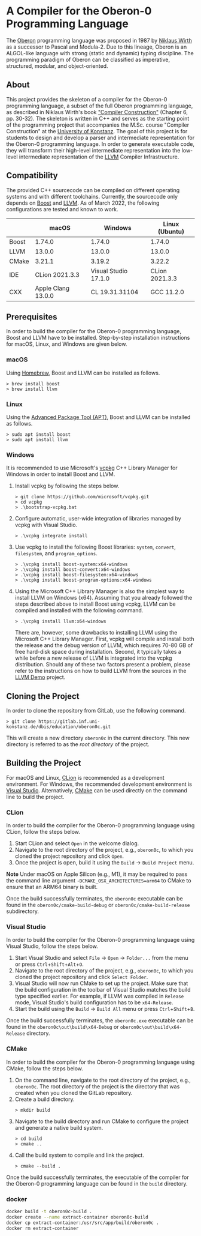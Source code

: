 # A Compiler for the Oberon-0 Programming Language

The [Oberon](https://www.ethoberon.ethz.ch) programming language was proposed in 1987 by
[Niklaus Wirth](https://people.inf.ethz.ch/wirth/) as a successor to Pascal and Modula-2. Due to this lineage, Oberon is
an ALGOL-like language with strong (static and dynamic) typing discipline. The programming paradigm of Oberon can be 
classified as imperative, structured, modular, and object-oriented.

## About

This project provides the skeleton of a compiler for the Oberon-0 programming language, a subset of the full Oberon
programming language, as described in Niklaus Wirth's book
["Compiler Construction"](http://www.ethoberon.ethz.ch/WirthPubl/CBEAll.pdf) (Chapter 6, pp. 30-32). The skeleton is
written in C++ and serves as the starting point of the programming project that accompanies the M.Sc. course "Compiler
Construction" at the [University of Konstanz](https://uni.kn). The goal of this project is for students to design and
develop a parser and intermediate representation for the Oberon-0 programming language. In order to generate executable
code, they will transform their high-level intermediate representation into the low-level intermediate representation of
the [LLVM](http://llvm.org) Compiler Infrastructure.

## Compatibility

The provided C++ sourcecode can be compiled on different operating systems and with different toolchains. Currently, the
sourcecode only depends on [Boost](https://www.boost.org) and [LLVM](https://llvm.org). As of March 2022, the 
following configurations are tested and known to work.

|       | macOS              | Windows              | Linux (Ubuntu) |
|-------|--------------------|----------------------|----------------|
| Boost | 1.74.0             | 1.74.0               | 1.74.0         |
| LLVM  | 13.0.0             | 13.0.0               | 13.0.0         |
| CMake | 3.21.1             | 3.19.2               | 3.22.2         |
| IDE   | CLion 2021.3.3     | Visual Studio 17.1.0 | CLion 2021.3.3 |
| CXX   | Apple Clang 13.0.0 | CL 19.31.31104       | GCC 11.2.0     |

## Prerequisites

In order to build the compiler for the Oberon-0 programming language, Boost and LLVM have to be installed. Step-by-step 
installation instructions for macOS, Linux, and Windows are given below.

### macOS

Using [Homebrew](https://brew.sh), Boost and LLVM can be installed as follows.
```
> brew install boost
> brew install llvm
```

### Linux

Using the [Advanced Package Tool (APT)](https://wiki.debian.org/Apt), Boost and LLVM can be installed as follows.
```
> sudo apt install boost
> sudo apt install llvm
```

### Windows

It is recommended to use Microsoft's [vcpkg](https://github.com/microsoft/vcpkg) C++ Library Manager for Windows in
order to install Boost and LLVM.

1. Install vcpkg by following the steps below.
   ```
   > git clone https://github.com/microsoft/vcpkg.git
   > cd vcpkg
   > .\bootstrap-vcpkg.bat
   ```
2. Configure automatic, user-wide integration of libraries managed by vcpkg with Visual Studio.
   ```
   > .\vcpkg integrate install
   ```
3. Use vcpkg to install the following Boost libraries: `system`, `convert`, `filesystem`, and `program_options`.
   ```
   > .\vcpkg install boost-system:x64-windows
   > .\vcpkg install boost-convert:x64-windows
   > .\vcpkg install boost-filesystem:x64-windows
   > .\vcpkg install boost-program-options:x64-windows
   ```
4. Using the Microsoft C++ Library Manager is also the simplest way to install LLVM on Windows (x64). Assuming that you 
   already followed the steps described above to install Boost using vcpkg, LLVM can be compiled and installed with the 
   following command.
   ```
   > .\vcpkg install llvm:x64-windows
   ```
   There are, however, some drawbacks to installing LLVM using the Microsoft C++ Library Manager. First, vcpkg will 
   compile and install both the release and the debug version of LLVM, which requires 70-80 GB of free hard-disk space 
   during installation. Second, it typically takes a while before a new release of LLVM is integrated into the vcpkg 
   distribution. Should any of these two factors present a problem, please refer to the instructions on how to build 
   LLVM from the sources in the [LLVM Demo](https://gitlab.inf.uni-konstanz.de/dbis/education/llvm-demo) project.
 
## Cloning the Project

In order to clone the repository from GitLab, use the following command.
```
> git clone https://gitlab.inf.uni-konstanz.de/dbis/education/oberon0c.git
```
This will create a new directory `oberon0c` in the current directory. This new directory is referred to as the *root 
directory* of the project.  

## Building the Project

For macOS and Linux, [CLion](https://www.jetbrains.com/clion/) is recommended as a development environment. For Windows, 
the recommended development environment is [Visual Studio](https://visualstudio.microsoft.com/vs/). Alternatively, 
[CMake](https://cmake.org) can be used directly on the command line to build the project.

### CLion

In order to build the compiler for the Oberon-0 programming language using CLion, follow the steps below.

1. Start CLion and select `Open` in the welcome dialog.
2. Navigate to the root directory of the project, e.g., `oberon0c`, to which you cloned the project repository and 
   click `Open`.
4. Once the project is open, build it using the `Build` → `Build Project` menu.

**Note** Under macOS on Apple Silicon (e.g., M1), it may be required to pass the command line argument 
`-DCMAKE_OSX_ARCHITECTURES=arm64` to CMake to ensure that an ARM64 binary is built.

Once the build successfully terminates, the `oberon0c` executable can be found in the `oberon0c/cmake-build-debug` or 
`oberon0c/cmake-build-release` subdirectory.

### Visual Studio

In order to build the compiler for the Oberon-0 programming language using Visual Studio, follow the steps below.

1. Start Visual Studio and select `File` → `Open` → `Folder...` from the menu or press `Ctrl`+`Shift`+`Alt`+`O`.
2. Navigate to the root directory of the project, e.g., `oberon0c`, to which you cloned the project repository and 
   click `Select Folder`.
4. Visual Studio will now run CMake to set up the project. Make sure that the build configuration in the toolbar of 
   Visual Studio matches the build type specified earlier. For example, if LLVM was compiled in `Release` mode, Visual 
   Studio's build configuration has to be `x64-Release`.
5. Start the build using the `Build` → `Build All` menu or press `Ctrl`+`Shift`+`B`.

Once the build successfully terminates, the `oberon0c.exe` executable can be found in the 
`oberon0c\out\build\x64-Debug` or `oberon0c\out\build\x64-Release` directory.

### CMake

In order to build the compiler for the Oberon-0 programming language using CMake, follow the steps below.

1. On the command line, navigate to the root directory of the project, e.g., `oberon0c`. The root directory of the 
   project is the directory that was created when you cloned the GitLab repository.
2. Create a build directory.
   ```
   > mkdir build
   ```
3. Navigate to the build directory and run CMake to configure the project and generate a native build system.
   ```
   > cd build
   > cmake ..
   ```
4. Call the build system to compile and link the project.
   ```
   > cmake --build .
   ```

Once the build successfully terminates, the executable of the compiler for the Oberon-0 programming language can be 
found in the `build` directory. 


### docker

```bash
docker build -t oberon0c-build . 
docker create --name extract-container oberon0c-build
docker cp extract-container:/usr/src/app/build/oberon0c .
docker rm extract-container
```
